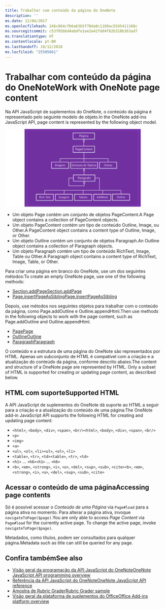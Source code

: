 ```yaml
---
title: Trabalhar com conteúdo da página do OneNote
description: ''
ms.date: 12/04/2017
ms.openlocfilehash: 246c864cfb6a63b5f78da8c1189ac5545411168c
ms.sourcegitcommit: c53f05bbd4abdfe1ee2e42fdd4f82b318b363ad7
ms.translationtype: HT
ms.contentlocale: pt-BR
ms.lasthandoff: 10/12/2018
ms.locfileid: "25505661"
---
```

# <a name="work-with-onenote-page-content"></a><span data-ttu-id="9840e-102">Trabalhar com conteúdo da página do OneNote</span><span class="sxs-lookup"><span data-stu-id="9840e-102">Work with OneNote page content</span></span> 

<span data-ttu-id="9840e-103">Na API JavaScript de suplementos do OneNote, o conteúdo da página é representado pelo seguinte modelo de objeto.</span><span class="sxs-lookup"><span data-stu-id="9840e-103">In the OneNote add-ins JavaScript API, page content is represented by the following object model.</span></span>

  ![Diagrama do modelo de objeto de uma página do OneNote](../images/one-note-om-page.png)

- <span data-ttu-id="9840e-105">Um objeto Page contém um conjunto de objetos PageContent.</span><span class="sxs-lookup"><span data-stu-id="9840e-105">A Page object contains a collection of PageContent objects.</span></span>
- <span data-ttu-id="9840e-106">Um objeto PageContent contém um tipo de conteúdo Outline, Image, ou Other.</span><span class="sxs-lookup"><span data-stu-id="9840e-106">A PageContent object contains a content type of Outline, Image, or Other.</span></span>
- <span data-ttu-id="9840e-107">Um objeto Outline contém um conjunto de objetos Paragraph.</span><span class="sxs-lookup"><span data-stu-id="9840e-107">An Outline object contains a collection of Paragraph objects.</span></span>
- <span data-ttu-id="9840e-108">Um objeto Paragraph contém um tipo de conteúdo RichText, Image, Table ou Other.</span><span class="sxs-lookup"><span data-stu-id="9840e-108">A Paragraph object contains a content type of RichText, Image, Table, or Other.</span></span>

<span data-ttu-id="9840e-109">Para criar uma página em branco do OneNote, use um dos seguintes métodos:</span><span class="sxs-lookup"><span data-stu-id="9840e-109">To create an empty OneNote page, use one of the following methods:</span></span>

- [<span data-ttu-id="9840e-110">Section.addPage</span><span class="sxs-lookup"><span data-stu-id="9840e-110">Section.addPage</span></span>](https://docs.microsoft.com/javascript/api/onenote/onenote.section?view=office-js#addpage-title-)
- [<span data-ttu-id="9840e-111">Page.insertPageAsSibling</span><span class="sxs-lookup"><span data-stu-id="9840e-111">Page.insertPageAsSibling</span></span>](https://docs.microsoft.com/javascript/api/onenote/onenote.section?view=office-js#insertsectionassibling-location--title-)

<span data-ttu-id="9840e-112">Depois, use métodos nos seguintes objetos para trabalhar com o conteúdo da página, como Page.addOutline e Outline.appendHtml.</span><span class="sxs-lookup"><span data-stu-id="9840e-112">Then use methods in the following objects to work with the page content, such as Page.addOutline and Outline.appendHtml.</span></span> 

- [<span data-ttu-id="9840e-113">Page</span><span class="sxs-lookup"><span data-stu-id="9840e-113">Page</span></span>](https://docs.microsoft.com/javascript/api/onenote/onenote.page?view=office-js)
- [<span data-ttu-id="9840e-114">Outline</span><span class="sxs-lookup"><span data-stu-id="9840e-114">Outline</span></span>](https://docs.microsoft.com/javascript/api/onenote/onenote.outline?view=office-js)
- [<span data-ttu-id="9840e-115">Paragraph</span><span class="sxs-lookup"><span data-stu-id="9840e-115">Paragraph</span></span>](https://docs.microsoft.com/javascript/api/onenote/onenote.paragraph?view=office-js)

<span data-ttu-id="9840e-p101">O conteúdo e a estrutura de uma página do OneNote são representados por HTML. Apenas um subconjunto de HTML é compatível com a criação e a atualização do conteúdo da página, conforme descrito abaixo.</span><span class="sxs-lookup"><span data-stu-id="9840e-p101">The content and structure of a OneNote page are represented by HTML. Only a subset of HTML is supported for creating or updating page content, as described below.</span></span>

## <a name="supported-html"></a><span data-ttu-id="9840e-118">HTML com suporte</span><span class="sxs-lookup"><span data-stu-id="9840e-118">Supported HTML</span></span>

<span data-ttu-id="9840e-119">A API JavaScript de suplementos do OneNote dá suporte ao HTML a seguir para a criação e a atualização do conteúdo de uma página:</span><span class="sxs-lookup"><span data-stu-id="9840e-119">The OneNote add-in JavaScript API supports the following HTML for creating and updating page content:</span></span>

- <span data-ttu-id="9840e-120">`<html>`, `<body>`, `<div>`, `<span>`, `<br/>`</span><span class="sxs-lookup"><span data-stu-id="9840e-120">`<html>`, `<body>`, `<div>`, `<span>`, `<br/>`</span></span> 
- `<p>`
- `<img>`
- `<a>`
- <span data-ttu-id="9840e-121">`<ul>`, `<ol>`, `<li>`</span><span class="sxs-lookup"><span data-stu-id="9840e-121">`<ul>`, `<ol>`, `<li>`</span></span> 
- <span data-ttu-id="9840e-122">`<table>`, `<tr>`, `<td>`</span><span class="sxs-lookup"><span data-stu-id="9840e-122">`<table>`, `<tr>`, `<td>`</span></span>
- <span data-ttu-id="9840e-123">`<h1>` ... `<h6>`</span><span class="sxs-lookup"><span data-stu-id="9840e-123">`<h1>` ... `<h6>`</span></span>
- <span data-ttu-id="9840e-124">`<b>`, `<em>`, `<strong>`, `<i>`, `<u>`, `<del>`, `<sup>`, `<sub>`, `<cite>`</span><span class="sxs-lookup"><span data-stu-id="9840e-124">`<b>`, `<em>`, `<strong>`, `<i>`, `<u>`, `<del>`, `<sup>`, `<sub>`, `<cite>`</span></span>

## <a name="accessing-page-contents"></a><span data-ttu-id="9840e-125">Acessar o conteúdo de uma página</span><span class="sxs-lookup"><span data-stu-id="9840e-125">Accessing page contents</span></span>

<span data-ttu-id="9840e-p102">Só é possível acessar o *Conteúdo de uma Página* via `Page#load` para a página ativa no momento. Para alterar a página ativa, invoque `navigateToPage($page)`.</span><span class="sxs-lookup"><span data-stu-id="9840e-p102">You are only able to access *Page Content* via `Page#load` for the currently active page. To change the active  page, invoke `navigateToPage($page)`.</span></span>

<span data-ttu-id="9840e-128">Metadados, como títulos, podem ser consultados para qualquer página.</span><span class="sxs-lookup"><span data-stu-id="9840e-128">Metadata such as title can still be queried for any page.</span></span>

## <a name="see-also"></a><span data-ttu-id="9840e-129">Confira também</span><span class="sxs-lookup"><span data-stu-id="9840e-129">See also</span></span>

- [<span data-ttu-id="9840e-130">Visão geral da programação da API JavaScript do OneNote</span><span class="sxs-lookup"><span data-stu-id="9840e-130">OneNote JavaScript API programming overview</span></span>](onenote-add-ins-programming-overview.md)
- [<span data-ttu-id="9840e-131">Referência da API JavaScript do OneNote</span><span class="sxs-lookup"><span data-stu-id="9840e-131">OneNote JavaScript API reference</span></span>](https://docs.microsoft.com/office/dev/add-ins/reference/overview/onenote-add-ins-javascript-reference?view=office-js)
- [<span data-ttu-id="9840e-132">Amostra de Rubric Grader</span><span class="sxs-lookup"><span data-stu-id="9840e-132">Rubric Grader sample</span></span>](https://github.com/OfficeDev/OneNote-Add-in-Rubric-Grader)
- [<span data-ttu-id="9840e-133">Visão geral da plataforma de suplementos do Office</span><span class="sxs-lookup"><span data-stu-id="9840e-133">Office Add-ins platform overview</span></span>](../overview/office-add-ins.md)
